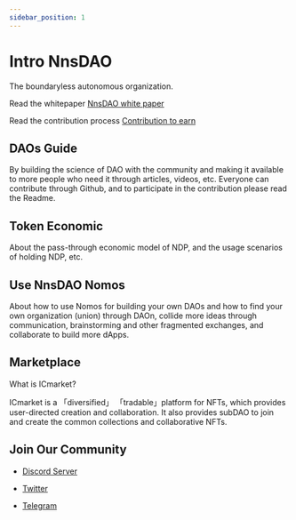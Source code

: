 ```yaml
---
sidebar_position: 1
---
```


# Intro NnsDAO

The boundaryless autonomous organization.

Read the whitepaper [NnsDAO white paper](https://github.com/NnsDao/nnsdao-org/blob/main/static/NnsDAO_Boundaryless_Autonomous_Organization.pdf)

Read the contribution process [Contribution to earn](https://github.com/NnsDao/nnsdao-org/blob/main/static/NnsDAO_DAOs_To_Earn.pdf)

## DAOs Guide

By building the science of DAO with the community and making it available to more people who need it through articles, videos, etc. Everyone can contribute through Github, and to participate in the contribution please read the Readme.

## Token Economic

About the pass-through economic model of NDP, and the usage scenarios of holding NDP, etc.

## Use NnsDAO Nomos

About how to use Nomos for building your own DAOs and how to find your own organization (union) through DAOn, collide more ideas through communication, brainstorming and other fragmented exchanges, and collaborate to build more dApps.

## Marketplace

What is ICmarket?

ICmarket is a 「diversified」 「tradable」platform for NFTs, which provides user-directed creation and collaboration. It also provides subDAO to join and create the common collections and collaborative NFTs.

## Join Our Community

- [Discord Server](https://discord.gg/UTZvcDkeDr)

- [Twitter](https://twitter.com/NnsDaos)

- [Telegram](https://t.me/NnsDaos)
